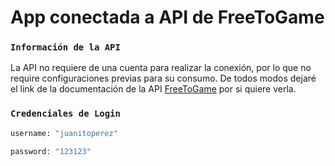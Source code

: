 # App conectada a API de FreeToGame

### `Información de la API`
La API no requiere de una cuenta para realizar la conexión, por lo que no require configuraciones previas para su consumo.
De todos modos dejaré el link de la documentación de la API [FreeToGame](https://www.freetogame.com/api-doc) por si quiere verla. 

### `Credenciales de Login`
```sh
username: "juanitoperez"
```
```sh
password: "123123"
```